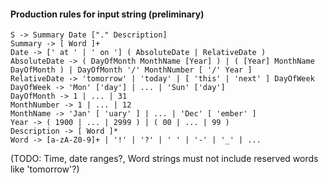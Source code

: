 #### Production rules for input string (preliminary)

```
S -> Summary Date ["." Description]
Summary -> [ Word ]+
Date -> [' at ' | ' on '] ( AbsoluteDate | RelativeDate )
AbsoluteDate -> ( DayOfMonth MonthName [Year] ) | ( [Year] MonthName DayOfMonth ) | DayOfMonth '/' MonthNumber [ '/' Year ]
RelativeDate -> 'tomorrow' | 'today' | [ 'this' | 'next' ] DayOfWeek
DayOfWeek -> 'Mon' ['day'] | ... | 'Sun' ['day']
DayOfMonth -> 1 | ... | 31
MonthNumber -> 1 | ... | 12
MonthName -> 'Jan' [ 'uary' ] | ... | 'Dec' [ 'ember' ]
Year -> ( 1900 | ... | 2999 ) | ( 00 | ... | 99 )
Description -> [ Word ]*
Word -> [a-zA-Z0-9]+ | '!' | '?' | ' ' | '-' | '_' | ...
```

(TODO: Time, date ranges?, Word strings must not include reserved words like 'tomorrow'?)